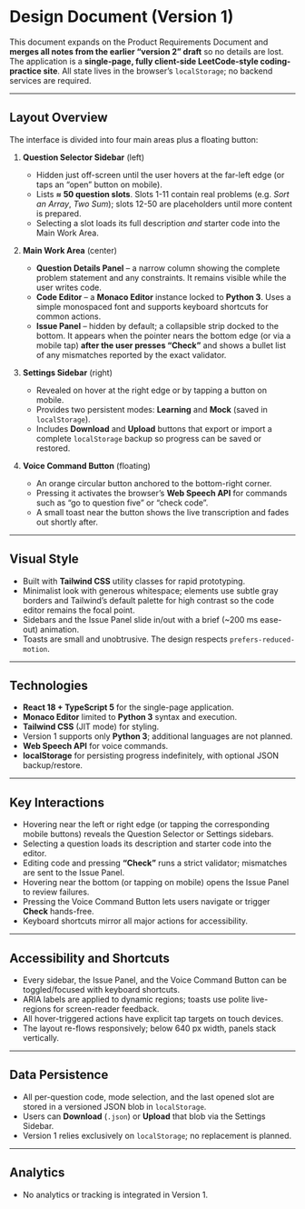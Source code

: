 # Design Document (Version 1)

This document expands on the Product Requirements Document and **merges all notes from the earlier “version 2” draft** so no details are lost.  
The application is a **single-page, fully client-side LeetCode-style coding-practice site**. All state lives in the browser’s `localStorage`; no backend services are required.

---

## Layout Overview

The interface is divided into four main areas plus a floating button:

1. **Question Selector Sidebar** (left)  
   - Hidden just off-screen until the user hovers at the far-left edge (or taps an “open” button on mobile).  
   - Lists **≈ 50 question slots**. Slots 1-11 contain real problems (e.g. *Sort an Array*, *Two Sum*); slots 12-50 are placeholders until more content is prepared.  
   - Selecting a slot loads its full description *and* starter code into the Main Work Area.

2. **Main Work Area** (center)  
   - **Question Details Panel** – a narrow column showing the complete problem statement and any constraints. It remains visible while the user writes code.  
   - **Code Editor** – a **Monaco Editor** instance locked to **Python 3**. Uses a simple monospaced font and supports keyboard shortcuts for common actions.  
   - **Issue Panel** – hidden by default; a collapsible strip docked to the bottom. It appears when the pointer nears the bottom edge (or via a mobile tap) **after the user presses “Check”** and shows a bullet list of any mismatches reported by the exact validator.

3. **Settings Sidebar** (right)  
   - Revealed on hover at the right edge or by tapping a button on mobile.  
   - Provides two persistent modes: **Learning** and **Mock** (saved in `localStorage`).  
   - Includes **Download** and **Upload** buttons that export or import a complete `localStorage` backup so progress can be saved or restored.

4. **Voice Command Button** (floating)  
   - An orange circular button anchored to the bottom-right corner.  
   - Pressing it activates the browser’s **Web Speech API** for commands such as “go to question five” or “check code”.  
   - A small toast near the button shows the live transcription and fades out shortly after.

---

## Visual Style

- Built with **Tailwind CSS** utility classes for rapid prototyping.  
- Minimalist look with generous whitespace; elements use subtle gray borders and Tailwind’s default palette for high contrast so the code editor remains the focal point.  
- Sidebars and the Issue Panel slide in/out with a brief (~200 ms ease-out) animation.  
- Toasts are small and unobtrusive. The design respects `prefers-reduced-motion`.

---

## Technologies

- **React 18 + TypeScript 5** for the single-page application.  
- **Monaco Editor** limited to **Python 3** syntax and execution.  
- **Tailwind CSS** (JIT mode) for styling.  
- Version 1 supports only **Python 3**; additional languages are not planned.
- **Web Speech API** for voice commands.  
- **localStorage** for persisting progress indefinitely, with optional JSON backup/restore.

---

## Key Interactions

- Hovering near the left or right edge (or tapping the corresponding mobile buttons) reveals the Question Selector or Settings sidebars.  
- Selecting a question loads its description and starter code into the editor.  
- Editing code and pressing **“Check”** runs a strict validator; mismatches are sent to the Issue Panel.  
- Hovering near the bottom (or tapping on mobile) opens the Issue Panel to review failures.  
- Pressing the Voice Command Button lets users navigate or trigger **Check** hands-free.  
- Keyboard shortcuts mirror all major actions for accessibility.

---

## Accessibility and Shortcuts

- Every sidebar, the Issue Panel, and the Voice Command Button can be toggled/focused with keyboard shortcuts.  
- ARIA labels are applied to dynamic regions; toasts use polite live-regions for screen-reader feedback.  
- All hover-triggered actions have explicit tap targets on touch devices.  
- The layout re-flows responsively; below 640 px width, panels stack vertically.

---

## Data Persistence

- All per-question code, mode selection, and the last opened slot are stored in a versioned JSON blob in `localStorage`.  
- Users can **Download** (`.json`) or **Upload** that blob via the Settings Sidebar.  
- Version 1 relies exclusively on `localStorage`; no replacement is planned.

---


## Analytics

- No analytics or tracking is integrated in Version 1.
